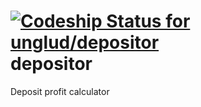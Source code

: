 [ ![Codeship Status for unglud/depositor](https://www.codeship.io/projects/12c051a0-16f7-0132-5f85-2e35c05e22b1/status)](https://www.codeship.io/projects/33969)
depositor
=========

Deposit profit calculator
